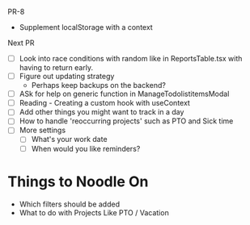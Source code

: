 PR-8

- Supplement localStorage with a context


Next PR
- [ ] Look into race conditions with random like in ReportsTable.tsx with having to return early.  
- [ ] Figure out updating strategy 
     - Perhaps keep backups on the backend?
- [ ] ASk for help on generic function in ManageTodolistitemsModal
- [ ] Reading - Creating a custom hook with useContext
- [ ] Add other things you might want to track in a day
- [ ] How to handle 'reoccurring projects' such as PTO and Sick time 
- [ ] More settings
     - [ ] What's your work date
     - [ ] When would you like reminders?

# Things to Noodle On

- Which filters should be added
- What to do with Projects Like PTO / Vacation
